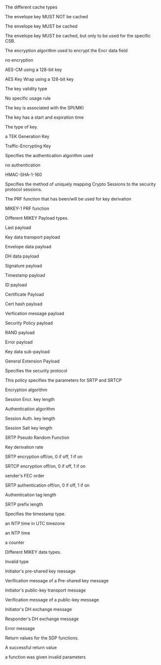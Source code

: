 <!-- file * -->
<!-- enum MIKEYCacheType -->
The different cache types
<!-- enum MIKEYCacheType::variant None -->
The envelope key MUST NOT be cached
<!-- enum MIKEYCacheType::variant Always -->
The envelope key MUST be cached
<!-- enum MIKEYCacheType::variant ForCsb -->
The envelope key MUST be cached, but only
 to be used for the specific CSB.
<!-- enum MIKEYEncAlg -->
The encryption algorithm used to encrypt the Encr data field
<!-- enum MIKEYEncAlg::variant Null -->
no encryption
<!-- enum MIKEYEncAlg::variant AesCm128 -->
AES-CM using a 128-bit key
<!-- enum MIKEYEncAlg::variant AesKw128 -->
AES Key Wrap using a 128-bit key
<!-- enum MIKEYKVType -->
The key validity type
<!-- enum MIKEYKVType::variant Null -->
No specific usage rule
<!-- enum MIKEYKVType::variant Spi -->
The key is associated with the SPI/MKI
<!-- enum MIKEYKVType::variant Interval -->
The key has a start and expiration time
<!-- enum MIKEYKeyDataType -->
The type of key.
<!-- enum MIKEYKeyDataType::variant Tgk -->
a TEK Generation Key
<!-- enum MIKEYKeyDataType::variant Tek -->
Traffic-Encrypting Key
<!-- enum MIKEYMacAlg -->
Specifies the authentication algorithm used
<!-- enum MIKEYMacAlg::variant Null -->
no authentication
<!-- enum MIKEYMacAlg::variant HmacSha1160 -->
HMAC-SHA-1-160
<!-- enum MIKEYMapType -->
Specifies the method of uniquely mapping Crypto Sessions to the security
protocol sessions.
<!-- enum MIKEYPRFFunc -->
The PRF function that has been/will be used for key derivation
<!-- enum MIKEYPRFFunc::variant MikeyPrfMikey1 -->
MIKEY-1 PRF function
<!-- enum MIKEYPayloadType -->
Different MIKEY Payload types.
<!-- enum MIKEYPayloadType::variant Last -->
Last payload
<!-- enum MIKEYPayloadType::variant Kemac -->
Key data transport payload
<!-- enum MIKEYPayloadType::variant Pke -->
Envelope data payload
<!-- enum MIKEYPayloadType::variant Dh -->
DH data payload
<!-- enum MIKEYPayloadType::variant Sign -->
Signature payload
<!-- enum MIKEYPayloadType::variant T -->
Timestamp payload
<!-- enum MIKEYPayloadType::variant Id -->
ID payload
<!-- enum MIKEYPayloadType::variant Cert -->
Certificate Payload
<!-- enum MIKEYPayloadType::variant Chash -->
Cert hash payload
<!-- enum MIKEYPayloadType::variant V -->
Verfication message payload
<!-- enum MIKEYPayloadType::variant Sp -->
Security Policy payload
<!-- enum MIKEYPayloadType::variant Rand -->
RAND payload
<!-- enum MIKEYPayloadType::variant Err -->
Error payload
<!-- enum MIKEYPayloadType::variant KeyData -->
Key data sub-payload
<!-- enum MIKEYPayloadType::variant GenExt -->
General Extension Payload
<!-- enum MIKEYSecProto -->
Specifies the security protocol
<!-- enum MIKEYSecSRTP -->
This policy specifies the parameters for SRTP and SRTCP
<!-- enum MIKEYSecSRTP::variant EncAlg -->
Encryption algorithm
<!-- enum MIKEYSecSRTP::variant EncKeyLen -->
Session Encr. key length
<!-- enum MIKEYSecSRTP::variant AuthAlg -->
Authentication algorithm
<!-- enum MIKEYSecSRTP::variant AuthKeyLen -->
Session Auth. key length
<!-- enum MIKEYSecSRTP::variant SaltKeyLen -->
Session Salt key length
<!-- enum MIKEYSecSRTP::variant Prf -->
SRTP Pseudo Random Function
<!-- enum MIKEYSecSRTP::variant KeyDerivRate -->
Key derivation rate
<!-- enum MIKEYSecSRTP::variant SrtpEnc -->
SRTP encryption off/on, 0 if off, 1 if on
<!-- enum MIKEYSecSRTP::variant SrtcpEnc -->
SRTCP encryption off/on, 0 if off, 1 if on
<!-- enum MIKEYSecSRTP::variant FecOrder -->
sender's FEC order
<!-- enum MIKEYSecSRTP::variant SrtpAuth -->
SRTP authentication off/on, 0 if off, 1 if on
<!-- enum MIKEYSecSRTP::variant AuthTagLen -->
Authentication tag length
<!-- enum MIKEYSecSRTP::variant SrtpPrefixLen -->
SRTP prefix length
<!-- enum MIKEYTSType -->
Specifies the timestamp type.
<!-- enum MIKEYTSType::variant NtpUtc -->
an NTP time in UTC timezone
<!-- enum MIKEYTSType::variant Ntp -->
an NTP time
<!-- enum MIKEYTSType::variant Counter -->
a counter
<!-- enum MIKEYType -->
Different MIKEY data types.
<!-- enum MIKEYType::variant Invalid -->
Invalid type
<!-- enum MIKEYType::variant PskInit -->
Initiator's pre-shared key message
<!-- enum MIKEYType::variant PskVerify -->
Verification message of a Pre-shared key message
<!-- enum MIKEYType::variant PkInit -->
Initiator's public-key transport message
<!-- enum MIKEYType::variant PkVerify -->
Verification message of a public-key message
<!-- enum MIKEYType::variant DhInit -->
Initiator's DH exchange message
<!-- enum MIKEYType::variant DhResp -->
Responder's DH exchange message
<!-- enum MIKEYType::variant Error -->
Error message
<!-- enum SDPResult -->
Return values for the SDP functions.
<!-- enum SDPResult::variant Ok -->
A successful return value
<!-- enum SDPResult::variant Einval -->
a function was given invalid parameters
